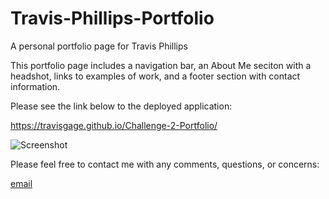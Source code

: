 # Travis-Phillips-Portfolio

A personal portfolio page for Travis Phillips

This portfolio page includes a navigation bar, an About Me seciton with a headshot, links to examples of work, and a footer section with contact information.

Please see the link below to the deployed application: 

https://travisgage.github.io/Challenge-2-Portfolio/

![Screenshot](<https://drive.google.com/file/d/1v3PRSVA0Gum-GiQAJs19X_y7UvQPrKTs/view?usp=drive_link>)

Please feel free to contact me with any comments, questions, or concerns:

[email](travisgagephillips@gmail.com)

